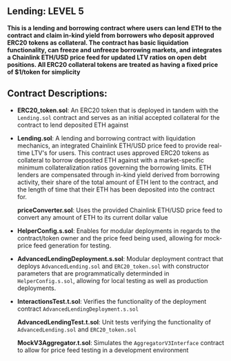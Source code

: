 ## Lending: LEVEL 5

**This is a lending and borrowing contract where users can lend ETH to the contract and claim in-kind yield from borrowers who deposit approved ERC20 tokens as collateral. The contract has basic liquidation functionality, can freeze and unfreeze borrowing markets, and integrates a Chainlink ETH/USD price feed for updated LTV ratios on open debt positions. All ERC20 collateral tokens are treated as having a fixed price of $1/token for simplicity**

## Contract Descriptions:

- **ERC20_token.sol**: An ERC20 token that is deployed in tandem with the `Lending.sol` contract and serves as an initial accepted collateral for the contract to lend deposited ETH against

- **Lending.sol**: A lending and borrowing contract with liquidation mechanics, an integrated Chainlink ETH/USD price feed to provide real-time LTV's for users. This contract uses approved ERC20 tokens as collateral to borrow deposited ETH against with a market-specific minimum collateralization ratios governing the borrowing limits. ETH lenders are compensated through in-kind yield derived from borrowing activity, their share of the total amount of ETH lent to the contract, and the length of time that their ETH has been deposited into the contract for.

  **priceConverter.sol**: Uses the provided Chainlink ETH/USD price feed to convert any amount of ETH to its current dollar value

- **HelperConfig.s.sol**: Enables for modular deployments in regards to the contract/token owner and the price feed being used, allowing for mock-price feed generation for testing.

- **AdvancedLendingDeployment.s.sol**: Modular deployment contract that deploys `AdvancedLending.sol` and `ERC20_token.sol` with constructor parameters that are programmatically determinded in `HelperConfig.s.sol`, allowing for local testing as well as production deployments.

- **InteractionsTest.t.sol**: Verifies the functionality of the deployment contract `AdvancedLendingDeployment.s.sol`

  **AdvancedLendingTest.t.sol**: Unit tests verifying the functionality of `AdvancedLending.sol` and `ERC20_token.sol`

  **MockV3Aggregator.t.sol**: Simulates the `AggregatorV3Interface` contract to allow for price feed testing in a development environment
